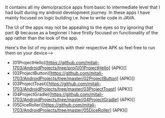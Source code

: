 It contains all my demo/practice apps from basic to intermediate level that I had built during my android development journey. In these apps I have mainly focused on logic building i.e. how to write code in JAVA.

The UI of the apps may not be appealing to the eyes so try ignoring that part :sweat_smile: because as a beginner I have firstly focused on functionality of the app rather than the look of the app.

Here's the list of my projects with their respective APK so feel free to run them on your device-->
* (01ProjectHello)[https://github.com/mitali-1703/AndroidProjects/tree/proj1/01ProjectHello] (APK)[]
* (02ProjectButton)[https://github.com/mitali-1703/AndroidProjects/tree/master/02ProjectButton] (APK)[]
* (03ProjectToast)[https://github.com/mitali-1703/AndroidProjects/tree/master/03ProjectToast] (APK)[]
* (04ProjectGradle)[https://github.com/mitali-1703/AndroidProjects/tree/master/04ProjectGradle] (APK)[]
* (05DiceRoller)[https://github.com/mitali-1703/AndroidProjects/tree/master/05DiceRoller] (APK)[]
